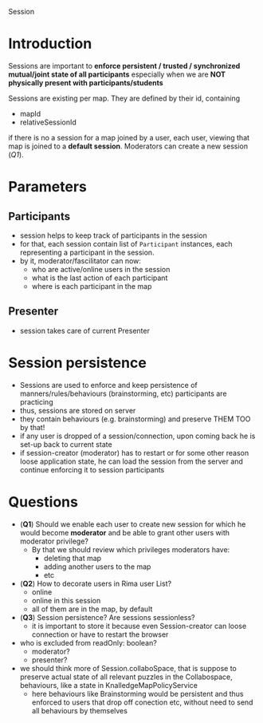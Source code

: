 Session

# Introduction

Sessions are important to **enforce persistent / trusted / synchronized mutual/joint state of all participants** especially when we are **NOT physically present with participants/students**

Sessions are existing per map.
They are defined by their id, containing
 + mapId
 + relativeSessionId

if there is no a session for a map joined by a user, each user, viewing that map is joined to a **default session**.
Moderators can create a new session (_Q1_).

# Parameters

## Participants
+ session helps to keep track of participants in the session
+ for that, each session contain list of `Participant` instances, each representing a participant in the session.
+ by it, moderator/fascilitator can now:
  + who are active/online users in the session
  + what is the last action of each participant
  + where is each participant in the map

## Presenter
+ session takes care of current Presenter

# Session persistence
+ Sessions are used to enforce and keep persistence of manners/rules/behaviours (brainstorming, etc) participants are practicing
+ thus, sessions are stored on server
+ they contain behaviours (e.g. brainstorming) and preserve THEM TOO by that!
+ if any user is dropped of a session/connection, upon coming back he is set-up back to current state
+ if session-creator (moderator) has to restart or for some other reason loose application state, he can load the session from the server and continue enforcing it to session participants

# Questions

+ (**Q1**) Should we enable each user to create new session for which he would become **moderator** and be able to grant other users with moderator privilege?
  + By that we should review which privileges moderators have:
    + deleting that map
    + adding another users to the map
    + etc
+ (**Q2**) How to decorate users in Rima user List?
  + online
  + online in this session
  + all of them are in the map, by default
+ (**Q3**) Session persistence? Are sessions sessionless?
  + it is important to store it because even Session-creator can loose connection or have to restart the browser
+ who is excluded from readOnly: boolean?
  + moderator?
  + presenter?
+ we should think more of Session.collaboSpace, that is suppose to preserve actual state of all relevant puzzles in the Collabospace, behaviours, like a state in KnalledgeMapPolicyService
  + here behaviours like Brainstorming would be persistent and thus enforced to users that drop off conection etc, without need to send all behaviours by themselves
